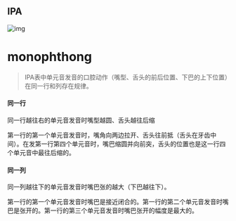 ## IPA

![img](https://www.englishclub.com/images/pronunciation/Phonemic-Chart.jpg)

# monophthong

> IPA表中单元音发音的口腔动作（嘴型、舌头的前后位置、下巴的上下位置）在同一行和列存在规律。

#### 同一行

同一行越往右的单元音发音时嘴型越圆、舌头越往后缩

第一行的第一个单元音发音时，嘴角向两边拉开、舌头往前抵（舌头在牙齿中间）。在发第一行第四个单元音时，嘴巴缩圆并向前突，舌头的位置也是这一行四个单元音中最往后缩的。

#### 同一列

同一列越往下的单元音发音时嘴巴张的越大（下巴越往下）。

第一行的第一个单元音发音时嘴巴是接近闭合的。第一行的第二个单元音发音时嘴巴是张开的。第一行的第三个单元音发音时嘴巴张开的幅度是最大的。